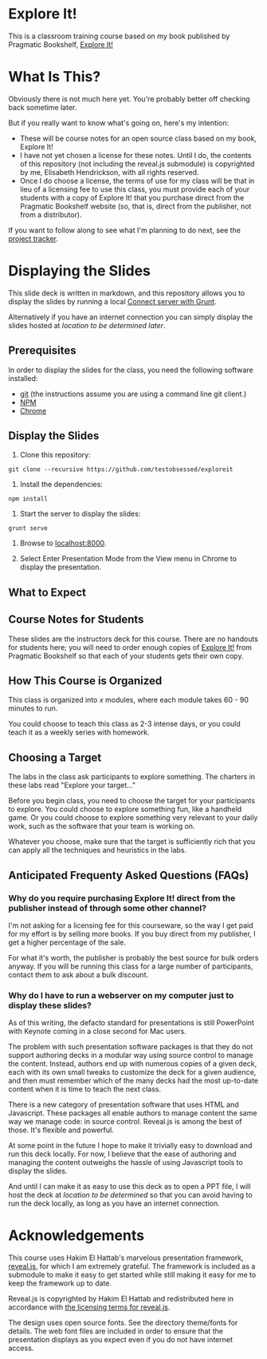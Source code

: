 Explore It!
===========

This is a classroom training course based on my book published by Pragmatic Bookshelf, [Explore It!](http://pragprog.com/book/ehxta/explore-it)

# What Is This?

Obviously there is not much here yet. 
You're probably better off checking back sometime later.

But if you really want to know what's going on, here's my intention:

* These will be course notes for an open source class based on my book, Explore It!
* I have not yet chosen a license for these notes. Until I do, the contents of this repository (not including the reveal.js submodule) is copyrighted by me, Elisabeth Hendrickson, with all rights reserved.
* Once I do choose a license, the terms of use for my class will be that in lieu of a licensing fee to use this class, you must provide each of your students with a copy of Explore It! that you purchase direct from the Pragmatic Bookshelf website (so, that is, direct from the publisher, not from a distributor).

If you want to follow along to see what I'm planning to do next, see
the [project tracker](https://www.pivotaltracker.com/s/projects/966320).

# Displaying the Slides

This slide deck is written in markdown, and this repository allows you to
display the slides by running a local [Connect server with Grunt](https://github.com/gruntjs/grunt-contrib-connect).

Alternatively if you have an internet connection you can simply display the slides
hosted at _location to be determined later_.

## Prerequisites

In order to display the slides for the class, you need the following software installed:

* [git](http://git-scm.com/) (the instructions assume you are using a command line git client.)
* [NPM](https://npmjs.org/)
* [Chrome](http://www.google.com/chrome)

## Display the Slides

1. Clone this repository:

  `git clone --recursive https://github.com/testobsessed/exploreit`

1. Install the dependencies:

  `npm install`

1. Start the server to display the slides:

  `grunt serve`

1. Browse to [localhost:8000](http://localhost:8000).

1. Select Enter Presentation Mode from the View menu in Chrome to display the presentation.

## What to Expect

## Course Notes for Students

These slides are the instructors deck for this course. 
There are no handouts for students here; you will need to order
enough copies of [Explore It!](http://pragprog.com/book/ehxta/explore-it)
from Pragmatic Bookshelf so that each of your students gets their own copy.

## How This Course is Organized

This class is organized into _x_ modules, where each 
module takes 60 - 90 minutes to run.

You could choose to teach this class as 2-3 intense days,
or you could teach it as a weekly series with homework.

## Choosing a Target

The labs in the class ask participants to explore something. 
The charters in these labs read "Explore your target..."

Before you begin class, you need to choose the target for your
participants to explore. 
You could choose to explore something fun, like a handheld 
game.
Or you could choose to explore something very relevant to your
daily work, such as the software that your team is working on.

Whatever you choose, make sure that the target is sufficiently
rich that you can apply all the techniques and heuristics in
the labs.

## Anticipated Frequenty Asked Questions (FAQs)

### Why do you require purchasing Explore It! direct from the publisher instead of through some other channel?

I'm not asking for a licensing fee for this courseware, so the way I get paid for my effort is by selling more books. If you buy direct from my publisher, I get a higher percentage of the sale.

For what it's worth, the publisher is probably the best source for bulk orders anyway. If you will be running this class for a large number of participants, contact them to ask about a bulk discount.

### Why do I have to run a webserver on my computer just to display these slides?

As of this writing, the defacto standard for presentations is still PowerPoint with Keynote
coming in a close second for Mac users.

The problem with such presentation software packages is that they do not support authoring  decks in a modular way using source
control to manage the content. 
Instead, authors end up with numerous copies of a given deck, each with its own small
tweaks to customize the deck for a given audience, and then must remember which of the
many decks had the most up-to-date content when it is time to teach the next class.

There is a new category of presentation software that uses HTML and Javascript.
These packages all enable authors to manage content
the same way we manage code: in source control. 
Reveal.js is among the best of those.
It's flexible and powerful.

At some point in the future I hope to make it trivially easy to download and run this
deck locally.
For now, I believe that the ease of authoring and managing the content outweighs the
hassle of using Javascript tools to display the slides.

And until I can make it as easy to use this deck as to open a PPT file, I will host the deck at _location to be determined_ so that you can avoid having
to run the deck locally, as long as you have an internet connection.

# Acknowledgements

This course uses Hakim El Hattab's marvelous presentation framework, [reveal.js](https://github.com/hakimel/reveal.js/), for which I am extremely grateful. The framework is included as a submodule to make it easy to get started while still making it easy for me to keep the framework up to date.

Reveal.js is copyrighted by
Hakim El Hattab and redistributed here in accordance with [the licensing terms for reveal.js](https://github.com/hakimel/reveal.js/blob/master/LICENSE).

The design uses open source fonts. See the directory theme/fonts for details.
The web font files are included in order to ensure that the presentation displays as you expect even if you do not have internet access.